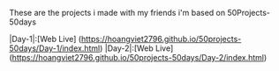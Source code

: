 These are the projects i made with my friends i'm based on 50Projects-50days

|Day-1|:[Web Live] (https://hoangviet2796.github.io/50projects-50days/Day-1/index.html)
|Day-2|:[Web Live] (https://hoangviet2796.github.io/50projects-50days/Day-2/index.html)